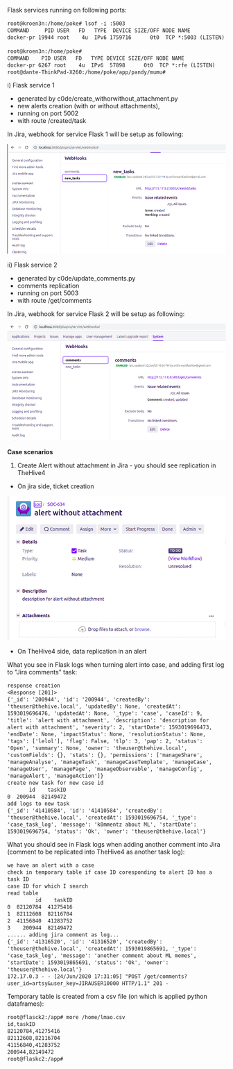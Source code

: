 

Flask services running on following ports:


```
root@kroen3n:/home/poke# lsof -i :5003
COMMAND     PID USER   FD   TYPE  DEVICE SIZE/OFF NODE NAME
docker-pr 19944 root    4u  IPv6 1759716      0t0  TCP *:5003 (LISTEN)

root@kroen3n:/home/poke#
COMMAND    PID USER   FD   TYPE DEVICE SIZE/OFF NODE NAME
docker-pr 6267 root    4u  IPv6  57898      0t0  TCP *:rfe (LISTEN)
root@dante-ThinkPad-X260:/home/poke/app/pandy/mumu# 
```

i) Flask service 1

- generated by c0de/create_withorwithout_attachment.py 
- new alerts creation (with or without attachments),  
- running on port 5002
- with route /created/task

In Jira, webhook for service Flask 1 will be setup as following:

![alt text](https://raw.githubusercontent.com/kroen3n/Jira-TheHive4-integration-/master/pics/webhook_new_alert.png)



ii) Flask service 2

- generated by c0de/update_comments.py
- comments replication
- running on port 5003
- with route /get/comments

In Jira, webhook for service Flask 2 will be setup as following:

![alt text](https://raw.githubusercontent.com/kroen3n/Jira-TheHive4-integration-/master/pics/webhook_comments.png)


<b> Case scenarios</b></br>

1) Create Alert without attachment in Jira - you should see replication in TheHive4

- On jira side, ticket creation

![alt text](https://raw.githubusercontent.com/kroen3n/Jira-TheHive4-integration-/master/pics/wtf.png)

- On TheHive4 side, data replication in an alert



What you see in Flask logs when turning alert into case, and adding first log to "Jira comments" task:
```
response creation
<Response [201]>
{'_id': '200944', 'id': '200944', 'createdBy': 'theuser@thehive.local', 'updatedBy': None, 'createdAt': 1593019696476, 'updatedAt': None, '_type': 'case', 'caseId': 9, 'title': 'alert with attachment', 'description': 'description for alert with attachment', 'severity': 2, 'startDate': 1593019696473, 'endDate': None, 'impactStatus': None, 'resolutionStatus': None, 'tags': ['lelol'], 'flag': False, 'tlp': 3, 'pap': 2, 'status': 'Open', 'summary': None, 'owner': 'theuser@thehive.local', 'customFields': {}, 'stats': {}, 'permissions': ['manageShare', 'manageAnalyse', 'manageTask', 'manageCaseTemplate', 'manageCase', 'manageUser', 'managePage', 'manageObservable', 'manageConfig', 'manageAlert', 'manageAction']}
create new task for new case id
       id    taskID
0  200944  82149472
add logs to new task
{'_id': '41410584', 'id': '41410584', 'createdBy': 'theuser@thehive.local', 'createdAt': 1593019696754, '_type': 'case_task_log', 'message': 'k0mmentz about ML', 'startDate': 1593019696754, 'status': 'Ok', 'owner': 'theuser@thehive.local'}
```

What you should see in Flask logs when adding another comment into Jira (comment to be replicated into TheHive4 as another task log):

```
we have an alert with a case
check in temporary table if case ID coresponding to alert ID has a task ID
case ID for which I search
read table
         id    taskID
0  82120784  41275416
1  82112608  82116704
2  41156840  41283752
3    200944  82149472
...... adding jira comment as log...
{'_id': '41316520', 'id': '41316520', 'createdBy': 'theuser@thehive.local', 'createdAt': 1593019865691, '_type': 'case_task_log', 'message': 'another comment about ML memes', 'startDate': 1593019865691, 'status': 'Ok', 'owner': 'theuser@thehive.local'}
172.17.0.3 - - [24/Jun/2020 17:31:05] "POST /get/comments?user_id=artsy&user_key=JIRAUSER10000 HTTP/1.1" 201 -
```

Temporary table is created from a csv file (on which is applied python dataframes):
```
root@flasck2:/app# more /home/lmao.csv 
id,taskID
82120784,41275416
82112608,82116704
41156840,41283752
200944,82149472
root@flaskc2:/app# 
```




